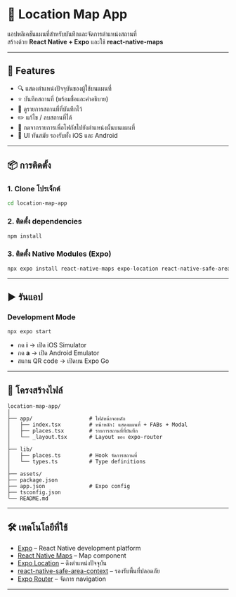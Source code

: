 # 📍 Location Map App

แอปพลิเคชันแผนที่สำหรับบันทึกและจัดการตำแหน่งสถานที่  
สร้างด้วย **React Native + Expo** และใช้ **react-native-maps**  

---

## 🚀 Features

- 🔍 แสดงตำแหน่งปัจจุบันของผู้ใช้บนแผนที่
- ⭐ บันทึกสถานที่ (พร้อมชื่อและคำอธิบาย)
- 📂 ดูรายการสถานที่ที่บันทึกไว้
- ✏️ แก้ไข / ลบสถานที่ได้
- 📌 กดจากรายการเพื่อโฟกัสไปยังตำแหน่งนั้นบนแผนที่
- 🎨 UI ทันสมัย รองรับทั้ง iOS และ Android

---

## 📦 การติดตั้ง

### 1. Clone โปรเจ็กต์
```bash
cd location-map-app
```

### 2. ติดตั้ง dependencies
```bash
npm install
```

### 3. ติดตั้ง Native Modules (Expo)
```bash
npx expo install react-native-maps expo-location react-native-safe-area-context @expo/vector-icons
```

---

## ▶️ รันแอป

### Development Mode
```bash
npx expo start
```

- กด **i** → เปิด iOS Simulator  
- กด **a** → เปิด Android Emulator  
- สแกน QR code → เปิดบน Expo Go

---

## 📂 โครงสร้างไฟล์

```
location-map-app/
│
├── app/                  # ไฟล์หน้าจอหลัก
│   ├── index.tsx         # หน้าหลัก: แสดงแผนที่ + FABs + Modal
│   ├── places.tsx        # รายการสถานที่ที่บันทึก
│   └── _layout.tsx       # Layout ของ expo-router
│
├── lib/
│   ├── places.ts         # Hook จัดการสถานที่
│   └── types.ts          # Type definitions
│
├── assets/              
├── package.json
├── app.json              # Expo config
├── tsconfig.json
└── README.md
```

---

## 🛠️ เทคโนโลยีที่ใช้

- [Expo](https://expo.dev/) – React Native development platform  
- [React Native Maps](https://github.com/react-native-maps/react-native-maps) – Map component  
- [Expo Location](https://docs.expo.dev/versions/latest/sdk/location/) – ดึงตำแหน่งปัจจุบัน  
- [react-native-safe-area-context](https://github.com/th3rdwave/react-native-safe-area-context) – รองรับพื้นที่ปลอดภัย  
- [Expo Router](https://expo.github.io/router/docs/) – จัดการ navigation  

---

